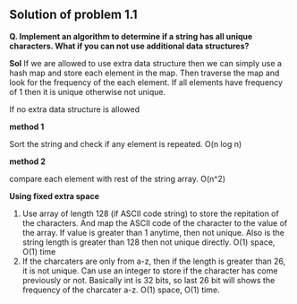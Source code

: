 ## Solution of problem 1.1

**Q. Implement an algorithm to determine if a string has all unique characters. What if you can not use additional data structures?**

**Sol** 
If we are allowed to use extra data structure then we can simply use a hash map and store each element in the map. Then traverse the map and look for the frequency of the each element. If all elements have frequency of 1 then it is unique otherwise not unique. 

If no extra data structure is allowed 

**method 1** 

Sort the string and check if any element is repeated. 
O(n log n)

**method 2** 

compare each element with rest of the string array. 
O(n^2)

**Using fixed extra space**
1. Use array of length 128 (if ASCII code string) to store the repitation of the characters. And map the ASCII code of the character to the value of the array. If value is greater than 1 anytime, then not unique. Also is the string length is greater than 128 then not unique directly. O(1) space, O(1) time 
2. If the charcaters are only from a-z, then if the length is greater than 26, it is not unique. Can use an integer to store if the character has come previously or not. Basically int is 32 bits, so last 26 bit will shows the frequency of the charcater a-z. O(1) space, O(1) time.
